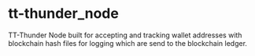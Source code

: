# tt-thunder_node
TT-Thunder Node built for accepting and tracking wallet addresses with blockchain hash files for logging which are send to the blockchain ledger.
